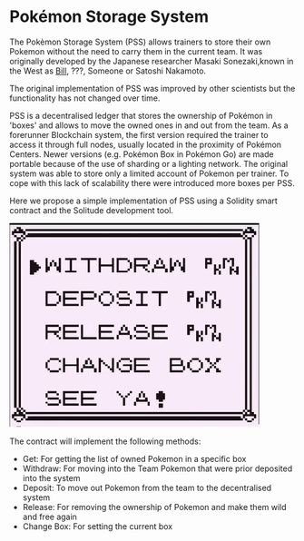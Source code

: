# Pokémon Storage System

The Pokèmon Storage System (PSS) allows trainers to store their own Pokemon without the need to carry them in the current team. It was originally developed by the Japanese researcher Masaki Sonezaki,known in the West as [Bill](https://bulbapedia.bulbagarden.net/wiki/Bill), ???, Someone or Satoshi Nakamoto.

The original implementation of PSS was improved by other scientists but the functionality has not changed over time.

PSS is a decentralised ledger that stores the ownership of Pokémon in 'boxes' and allows to move the owned ones in and out from the team. 
As a forerunner Blockchain system, the first version required the trainer to access it through full nodes, usually located in the proximity of Pokémon Centers. Newer versions (e.g. Pokémon Box in Pokémon Go) are made portable because of the use of sharding or a lighting network.
The original system was able to store only a limited account of Pokemon per trainer. To cope with this lack of scalability  there were introduced more boxes per PSS. 

Here we propose a simple implementation of PSS using a Solidity smart contract and the Solitude development tool.

![PSS](media/bill_blockchain.png?raw=true "Bill PSS implementation")

The contract will implement the following methods:

- Get: For getting the list of owned Pokemon in a specific box 
- Withdraw: For moving into the Team Pokemon that were prior deposited into the system
- Deposit: To move out Pokemon from the team to the decentralised system
- Release: For removing the ownership of Pokemon and make them wild and free again
- Change Box: For setting the current box 
